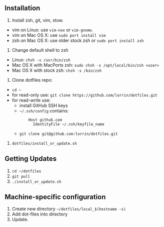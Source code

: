 Installation
------------
1. Install zsh, git, vim, stow.
  * vim on Linux: use `vim-nox` or `vim-gnome`.
  * vim on Mac OS X: use `sudo port install vim`
  * zsh on Mac OS X: use older stock zsh or `sudo port install zsh`
1. Change default shell to zsh
  * Linux: `chsh -s /usr/bin/zsh`
  * Mac OS X with MacPorts zsh: `sudo chsh -s /opt/local/bin/zsh <user>`
  * Mac OS X with stock zsh: `chsh -s /bin/zsh`
1. Clone dotfiles repo:
  * `cd ~`
  * for read-only use: `git clone https://github.com/lorrin/dotfiles.git`
  * for read-write use:
      * install GitHub SSH keys
      * `~/.ssh/config` contains:
        ```
            Host github.com
              IdentityFile ~/.ssh/keyfile_name
        ```
      * `git clone git@github.com:lorrin/dotfiles.git`
1. `dotfiles/install_or_update.sh`

Getting Updates
-------
1. `cd ~/dotfiles`
1. `git pull`
1. `./install_or_update.sh`

Machine-specific configuration
-------
1. Create new directory `~/dotfiles/local_$(hostname -s)`
1. Add dot-files into directory
1. Update.
